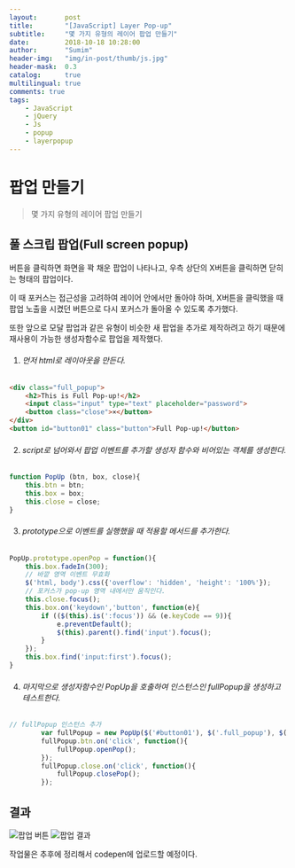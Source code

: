 ```yaml
---
layout:       post
title:        "[JavaScript] Layer Pop-up"
subtitle:     "몇 가지 유형의 레이어 팝업 만들기"
date:         2018-10-18 10:28:00
author:       "Sumim"
header-img:   "img/in-post/thumb/js.jpg"
header-mask:  0.3
catalog:      true
multilingual: true
comments: true
tags:
    - JavaScript
    - jQuery
    - Js
    - popup
    - layerpopup
---
```




# 팝업 만들기

> 몇 가지 유형의 레이어 팝업 만들기



## 풀 스크립 팝업(Full screen popup)

버튼을 클릭하면 화면을 꽉 채운 팝업이 나타나고, 우측 상단의 X버튼을 클릭하면 닫히는 형태의 팝업이다.

이 때 포커스는 접근성을 고려하여 레이어 안에서만 돌아야 하며, X버튼을 클릭했을 때 팝업 노출을 시켰던 버튼으로 다시 포커스가 돌아올 수 있도록 추가했다.

또한 앞으로 모달 팝업과 같은 유형이 비슷한 새 팝업을 추가로 제작하려고 하기 때문에 재사용이 가능한 생성자함수로 팝업을 제작했다.



1. ###### 먼저 html로 레이아웃을 만든다. 

```html
<div class="full_popup">
    <h2>This is Full Pop-up!</h2>
    <input class="input" type="text" placeholder="password">
    <button class="close">×</button>
</div>
<button id="button01" class="button">Full Pop-up!</button>
```



2. ###### script로 넘어와서 팝업 이벤트를 추가할 생성자 함수와 비어있는 객체를 생성한다. 

```javascript
function PopUp (btn, box, close){
    this.btn = btn;
    this.box = box;
    this.close = close;
}
```



3. ###### prototype으로 이벤트를 실행했을 때 적용할 메서드를 추가한다.

```javascript
PopUp.prototype.openPop = function(){
    this.box.fadeIn(300);
    // 바깥 영역 이벤트 무효화
    $('html, body').css({'overflow': 'hidden', 'height': '100%'});
    // 포커스가 pop-up 영역 내에서만 움직인다.
    this.close.focus();
    this.box.on('keydown','button', function(e){
        if (($(this).is(':focus')) && (e.keyCode == 9)){
            e.preventDefault();
            $(this).parent().find('input').focus();
        }
    });
    this.box.find('input:first').focus();
}
```



4. ###### 마지막으로 생성자함수인 PopUp을 호출하여 인스턴스인 fullPopup을 생성하고 테스트한다. 

```javascript
// fullPopup 인스턴스 추가
        var fullPopup = new PopUp($('#button01'), $('.full_popup'), $('.full_popup button'));
        fullPopup.btn.on('click', function(){
            fullPopup.openPop();
        });
        fullPopup.close.on('click', function(){
            fullPopup.closePop();
        });
```



## 결과 

![팝업 버튼](https://sumim00.github.io/img/in-post/2018/1019_img01.jpg)
![팝업 결과](https://sumim00.github.io/img/in-post/2018/1019_img02.png)



작업물은 추후에 정리해서 codepen에 업로드할 예정이다. 

